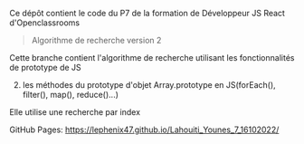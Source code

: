 Ce dépôt contient le code du P7 de la formation de Développeur JS React d'Openclassrooms

> Algorithme de recherche version 2

Cette branche contient l'algorithme de recherche utilisant les fonctionnalités de prototype de JS

2. les méthodes du prototype d'objet Array.prototype en JS(forEach(), filter(), map(), reduce()...)

Elle utilise une recherche par index

GitHub Pages: https://lephenix47.github.io/Lahouiti_Younes_7_16102022/
